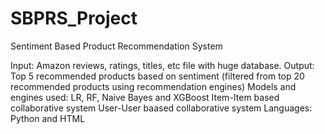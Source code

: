 # SBPRS_Project

Sentiment Based Product Recommendation System

Input: Amazon reviews, ratings, titles, etc file with huge database.
Output: Top 5 recommended products based on sentiment (filtered from top 20 recommended products using recommendation engines)
Models and engines used: 
  LR, RF, Naive Bayes and  XGBoost
  Item-Item based collaborative system
  User-User baased collaborative system
Languages: Python and HTML
